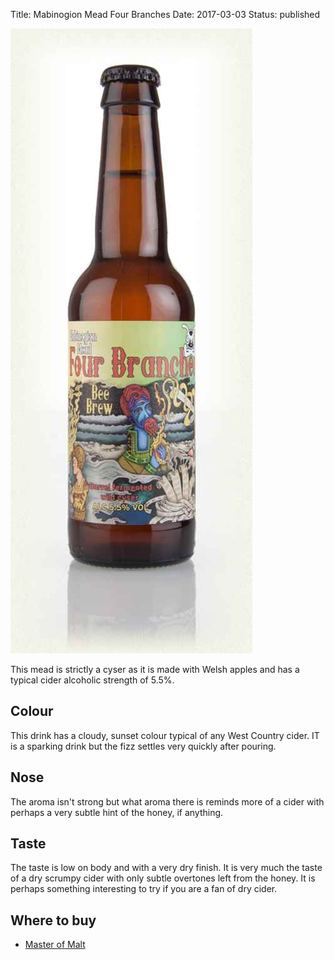 Title: Mabinogion Mead Four Branches
Date: 2017-03-03
Status: published

![](/images/mabinogion.jpg)

This mead is strictly a cyser as it is made with Welsh apples and has a 
typical cider alcoholic strength of 5.5%.

<!-- PELICAN_END_SUMMARY -->

## Colour

This drink has a cloudy, sunset colour typical of any West Country cider. IT
is a sparking drink but the fizz settles very quickly after pouring.

## Nose

The aroma isn't strong but what aroma there is reminds more of a cider with 
perhaps a very subtle hint of the honey, if anything.

## Taste

The taste is low on body and with a very dry finish. It is very much the 
taste of a dry scrumpy cider with only subtle overtones left from the honey.
It is perhaps something interesting to try if you are a fan of dry cider.

## Where to buy

* [Master of Malt](https://www.masterofmalt.com/mead/mabinogion-mead/mabinogion-mead-four-branches/)

